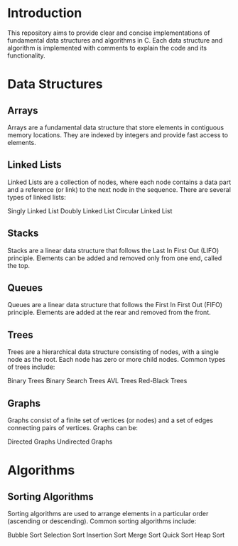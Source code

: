 # Introduction
This repository aims to provide clear and concise implementations of fundamental data structures and algorithms in C. Each data structure and algorithm is implemented with comments to explain the code and its functionality.

# Data Structures
## Arrays
Arrays are a fundamental data structure that store elements in contiguous memory locations. They are indexed by integers and provide fast access to elements.

## Linked Lists
Linked Lists are a collection of nodes, where each node contains a data part and a reference (or link) to the next node in the sequence. There are several types of linked lists:

Singly Linked List
Doubly Linked List
Circular Linked List
## Stacks
Stacks are a linear data structure that follows the Last In First Out (LIFO) principle. Elements can be added and removed only from one end, called the top.

## Queues
Queues are a linear data structure that follows the First In First Out (FIFO) principle. Elements are added at the rear and removed from the front.

## Trees
Trees are a hierarchical data structure consisting of nodes, with a single node as the root. Each node has zero or more child nodes. Common types of trees include:

Binary Trees
Binary Search Trees
AVL Trees
Red-Black Trees
## Graphs
Graphs consist of a finite set of vertices (or nodes) and a set of edges connecting pairs of vertices. Graphs can be:

Directed Graphs
Undirected Graphs

# Algorithms
## Sorting Algorithms
Sorting algorithms are used to arrange elements in a particular order (ascending or descending). Common sorting algorithms include:

Bubble Sort
Selection Sort
Insertion Sort
Merge Sort
Quick Sort
Heap Sort
